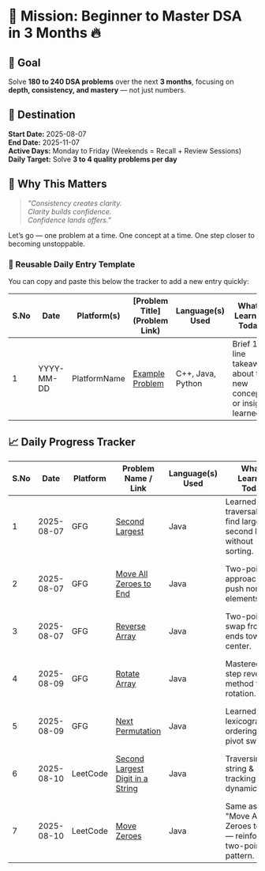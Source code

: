# 🚀 Mission: Beginner to Master DSA in 3 Months 🔥

## 🎯 Goal
Solve **180 to 240 DSA problems** over the next **3 months**, focusing on **depth, consistency, and mastery** — not just numbers.

## 📌 Destination
**Start Date:** 2025-08-07  
**End Date:** 2025-11-07  
**Active Days:** Monday to Friday (Weekends = Recall + Review Sessions)  
**Daily Target:** Solve **3 to 4 quality problems per day**

## 🧠 Why This Matters
> _"Consistency creates clarity.  
Clarity builds confidence.  
Confidence lands offers."_

Let’s go — one problem at a time. One concept at a time. One step closer to becoming unstoppable.

### 🔁 Reusable Daily Entry Template


You can copy and paste this below the tracker to add a new entry quickly:

| S.No | Date       | Platform(s)  | [Problem Title](Problem Link)                                        | Language(s) Used | What I Learned Today                                                                     | Code Snippet / Notes                          | TC   | SC   | Why TC & SC                                            |
|-------|------------|--------------|----------------------------------------------------------------------|------------------|-----------------------------------------------------------------------------------------|-----------------------------------------------|-------|-------|--------------------------------------------------------|
| 1     | YYYY-MM-DD | PlatformName | [Example Problem](https://example.com)                              | C++, Java, Python | Brief 1–2 line takeaway about the new concept or insight learned                         | Key code snippet, pattern, or notable trick  | O(?)  | O(?)  | Explanation of time complexity (TC) and space complexity (SC) |


## 📈 Daily Progress Tracker

| S.No | Date       | Platform | Problem Name / Link | Language(s) Used | What I Learned Today | Code Snippet / Notes | TC | SC | Why TC & SC |
|------|------------|----------|---------------------|------------------|----------------------|----------------------|----|----|-------------|
| 1    | 2025-08-07 | GFG      | [Second Largest](https://www.geeksforgeeks.org/batch/gfg-160-problems/track/arrays-gfg-160/problem/second-largest3735) | Java | Learned array traversal to find largest & second largest without sorting. | Track `largest` and `secondLargest` in one pass. | O(n) | O(1) | Single scan of array; no extra space. |
| 2    | 2025-08-07 | GFG      | [Move All Zeroes to End](https://www.geeksforgeeks.org/batch/gfg-160-problems/track/arrays-gfg-160/problem/move-all-zeroes-to-end-of-array0751) | Java | Two-pointer approach to push non-zero elements first. | Maintain index `j` for next non-zero placement. | O(n) | O(1) | Linear scan; swaps in place. |
| 3    | 2025-08-07 | GFG      | [Reverse Array](https://www.geeksforgeeks.org/batch/gfg-160-problems/track/arrays-gfg-160/problem/reverse-an-array) | Java | Two-pointer swap from ends towards center. | Swap `arr[i]` and `arr[j]` until i<j. | O(n) | O(1) | Each element swapped once. |
| 4    | 2025-08-09 | GFG      | [Rotate Array](https://www.geeksforgeeks.org/batch/gfg-160-problems/track/arrays-gfg-160/problem/rotate-array-by-n-elements-1587115621) | Java | Mastered 3-step reversal method for rotation. | Reverse parts then whole array. | O(n) | O(1) | All elements reversed exactly once. |
| 5    | 2025-08-09 | GFG      | [Next Permutation](https://www.geeksforgeeks.org/batch/gfg-160-problems/track/arrays-gfg-160/problem/next-permutation5226) | Java | Learned lexicographical ordering & pivot swap. | Find pivot, swap, reverse suffix. | O(n) | O(1) | Scan + reverse. |
| 6    | 2025-08-10 | LeetCode | [Second Largest Digit in a String](https://leetcode.com/problems/second-largest-digit-in-a-string/) | Java | Traversing string & tracking digits dynamically. | Keep track of largest & second largest digit. | O(n) | O(1) | Scan once, store two values. |
| 7    | 2025-08-10 | LeetCode | [Move Zeroes](https://leetcode.com/problems/move-zeroes/) | Java | Same as "Move All Zeroes to End" — reinforced two-pointer pattern. | Maintain write pointer `j`. | O(n) | O(1) | Linear pass; in-place. |
